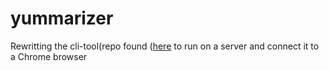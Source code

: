# yummarizer

Rewritting the cli-tool(repo found ([here](https://github.com/yosief14/yummarizer-cli]) to run on a server and connect it to a Chrome browser




